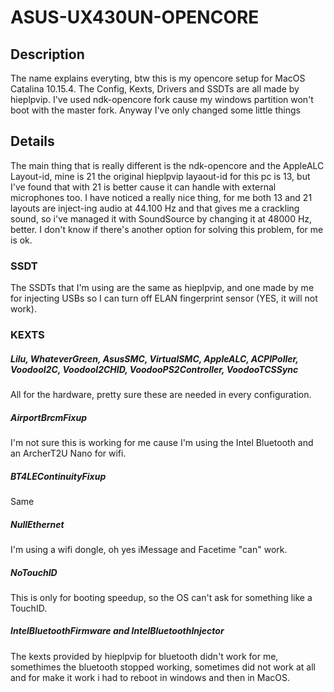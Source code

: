 # ASUS-UX430UN-OPENCORE

## Description 
The name explains everyting, btw this is my opencore setup for MacOS Catalina 10.15.4.
The Config, Kexts, Drivers and SSDTs are all made by hieplpvip.
I've used ndk-opencore fork cause my windows partition won't boot with the master fork. 
Anyway I've only changed some little things 

## Details
The main thing that is really different is the ndk-opencore and the AppleALC Layout-id, mine is 21 the original hieplpvip
layaout-id for this pc is 13, but I've found that with 21 is better cause it can handle with external microphones too.
I have noticed a really nice thing, for me both 13 and 21 layouts are inject-ing audio at 44.100 Hz and that gives me a crackling sound, so i've managed it with SoundSource by changing it at 48000 Hz, better. I don't know if there's another option for solving this problem, for me is ok.

### SSDT 
The SSDTs that I'm using are the same as hieplpvip, and one made by me for injecting USBs so I can turn off ELAN fingerprint sensor (YES, it will not work).
### KEXTS
##### Lilu, WhateverGreen, AsusSMC, VirtualSMC, AppleALC, ACPIPoller, VoodooI2C, VoodooI2CHID, VoodooPS2Controller, VoodooTCSSync
All for the hardware, pretty sure these are needed in every configuration.
##### AirportBrcmFixup 
I'm not sure this is working for me cause I'm using the Intel Bluetooth and an ArcherT2U Nano for wifi.
##### BT4LEContinuityFixup
Same
##### NullEthernet 
I'm using a wifi dongle, oh yes iMessage and Facetime "can" work.
##### NoTouchID 
This is only for booting speedup, so the OS can't ask for something like a TouchID.
##### IntelBluetoothFirmware and IntelBluetoothInjector 
The kexts provided by hieplpvip for bluetooth didn't work for me, somethimes the bluetooth stopped working, sometimes did not work at all and for make it work i had to reboot in windows and then in MacOS.
